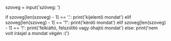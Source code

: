 szoveg = input('szöveg: ')

if szoveg[len(szoveg) - 1] == '.':
    print('kijelentő mondat')
elif szoveg[len(szoveg) - 1] == '?':
    print('kérdő mondat')
elif szoveg[len(szoveg) - 1] == '!':
    print('felkiáltó, felszólító vagy óhajtó mondat')
else:
    print('nem volt írásjel a mondat végén :(')
